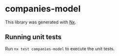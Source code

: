 # companies-model

This library was generated with [Nx](https://nx.dev).

## Running unit tests

Run `nx test companies-model` to execute the unit tests.
